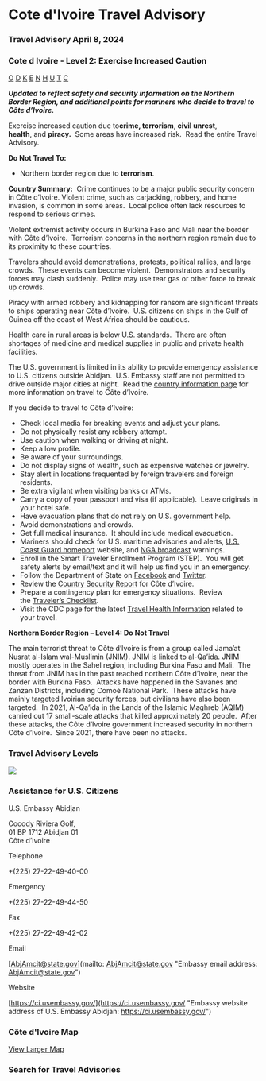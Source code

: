 # Cote d'Ivoire Travel Advisory

### Travel Advisory April 8, 2024

### Cote d Ivoire - Level 2: Exercise Increased Caution

[O](javascript:void(0); "Tool Tip: Other")
[D](javascript:void(0); "Tool Tip: Wrongful Detention")
[K](javascript:void(0); "Tool Tip: Kidnap and Hostage")
[E](javascript:void(0); "Tool Tip: Event")
[N](javascript:void(0); "Tool Tip: Disaster")
[H](javascript:void(0); "Tool Tip: Health")
[U](javascript:void(0); "Tool Tip: Civil Unrest")
[T](javascript:void(0); "Tool Tip: Terrorism")
[C](javascript:void(0); "Tool Tip: Crimes")

***Updated to reflect safety and security information on the Northern Border Region, and additional points for mariners who decide to travel to Côte d’Ivoire.***

Exercise increased caution due to**crime, terrorism**, **civil unrest**, **health**, and **piracy.**  Some areas have increased risk.  Read the entire Travel Advisory.

**Do Not Travel To:**

* Northern border region due to **terrorism**.

**Country Summary:**  Crime continues to be a major public security concern in Côte d’Ivoire. Violent crime, such as carjacking, robbery, and home invasion, is common in some areas.  Local police often lack resources to respond to serious crimes.

Violent extremist activity occurs in Burkina Faso and Mali near the border with Côte d’Ivoire.  Terrorism concerns in the northern region remain due to its proximity to these countries.

Travelers should avoid demonstrations, protests, political rallies, and large crowds.  These events can become violent.  Demonstrators and security forces may clash suddenly.  Police may use tear gas or other force to break up crowds.

Piracy with armed robbery and kidnapping for ransom are significant threats to ships operating near Côte d’Ivoire.  U.S. citizens on ships in the Gulf of Guinea off the coast of West Africa should be cautious.

Health care in rural areas is below U.S. standards.  There are often shortages of medicine and medical supplies in public and private health facilities.

The U.S. government is limited in its ability to provide emergency assistance to U.S. citizens outside Abidjan.  U.S. Embassy staff are not permitted to drive outside major cities at night.  Read the [country information page](https://travel.state.gov/content/travel/en/international-travel/International-Travel-Country-Information-Pages/CotedIvoire.html) for more information on travel to Côte d’Ivoire.

If you decide to travel to Côte d’Ivoire:

* Check local media for breaking events and adjust your plans.
* Do not physically resist any robbery attempt.
* Use caution when walking or driving at night.
* Keep a low profile.
* Be aware of your surroundings.
* Do not display signs of wealth, such as expensive watches or jewelry.
* Stay alert in locations frequented by foreign travelers and foreign residents.
* Be extra vigilant when visiting banks or ATMs.
* Carry a copy of your passport and visa (if applicable).  Leave originals in your hotel safe.
* Have evacuation plans that do not rely on U.S. government help.
* Avoid demonstrations and crowds.
* Get full medical insurance.  It should include medical evacuation.
* Mariners should check for U.S. maritime advisories and alerts, [U.S. Coast Guard homeport](https://homeport.uscg.mil/) website, and [NGA broadcast](https://msi.nga.mil/NavWarnings) warnings.
* Enroll in the Smart Traveler Enrollment Program (STEP).  You will get safety alerts by email/text and it will help us find you in an emergency.
* Follow the Department of State on [Facebook](https://www.facebook.com/travelgov) and [Twitter](https://twitter.com/travelgov).
* Review the [Country Security Report](https://www.osac.gov/Content/Browse/Report?subContentTypes=Country%20Security%20Report) for Côte d’Ivoire.
* Prepare a contingency plan for emergency situations.  Review the [Traveler’s Checklist](https://travel.state.gov/content/travel/en/international-travel/before-you-go/travelers-checklist.html).
* Visit the CDC page for the latest [Travel Health Information](https://wwwnc.cdc.gov/travel/destinations/list) related to your travel.

**Northern Border Region – Level 4: Do Not Travel**

The main terrorist threat to Côte d’Ivoire is from a group called Jama’at Nusrat al-Islam wal-Muslimin (JNIM). JNIM is linked to al-Qa’ida. JNIM mostly operates in the Sahel region, including Burkina Faso and Mali.  The threat from JNIM has in the past reached northern Côte d’Ivoire, near the border with Burkina Faso.  Attacks have happened in the Savanes and Zanzan Districts, including Comoé National Park.  These attacks have mainly targeted Ivoirian security forces, but civilians have also been targeted.  In 2021, Al-Qa’ida in the Lands of the Islamic Maghreb (AQIM) carried out 17 small-scale attacks that killed approximately 20 people.  After these attacks, the Côte d’Ivoire government increased security in northern Côte d’Ivoire.  Since 2021, there have been no attacks.

### Travel Advisory Levels

[![](/content/dam/NEWTravelAssets/images/travel-levelv2.svg)](/content/travel/en/international-travel/before-you-go/about-our-new-products.html "Travel Advisory Levels")

### Assistance for U.S. Citizens

U.S. Embassy Abidjan

Cocody Riviera Golf,  
01 BP 1712 Abidjan 01  
Côte d’Ivoire

Telephone

+(225) 27-22-49-40-00

Emergency

+(225) 27-22-49-44-50

Fax

+(225) 27-22-49-42-02

Email

[AbjAmcit@state.gov](mailto: AbjAmcit@state.gov "Embassy email address: AbjAmcit@state.gov")

Website

[https://ci.usembassy.gov/](https://ci.usembassy.gov/ "Embassy website address of U.S. Embassy Abidjan: https://ci.usembassy.gov/")

### Côte d'Ivoire Map

[View Larger Map](https://travelmaps.state.gov/TSGMap/?extent=-13.639618401,3.456548429,2.318198511,11.746563744 "Map of Côte d")



### Search for Travel Advisories